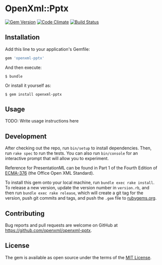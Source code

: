 # OpenXml::Pptx

[![Gem Version](https://badge.fury.io/rb/openxml-pptx.svg)](https://rubygems.org/gems/openxml-pptx)
[![Code Climate](https://codeclimate.com/github/openxml/openxml-pptx.svg)](https://codeclimate.com/github/openxml/openxml-pptx)
[![Build Status](https://travis-ci.org/openxml/openxml-pptx.svg)](https://travis-ci.org/openxml/openxml-pptx)


## Installation

Add this line to your application's Gemfile:

```ruby
gem 'openxml-pptx'
```

And then execute:

    $ bundle

Or install it yourself as:

    $ gem install openxml-pptx


## Usage

TODO: Write usage instructions here


## Development

After checking out the repo, run `bin/setup` to install dependencies. Then, run `rake spec` to run the tests. You can also run `bin/console` for an interactive prompt that will allow you to experiment.

Reference for PresentationML can be found in Part 1 of the Fourth Edition of [ECMA-376](http://www.ecma-international.org/publications/standards/Ecma-376.htm) (the Office Open XML Standard).

To install this gem onto your local machine, run `bundle exec rake install`. To release a new version, update the version number in `version.rb`, and then run `bundle exec rake release`, which will create a git tag for the version, push git commits and tags, and push the `.gem` file to [rubygems.org](https://rubygems.org).


## Contributing

Bug reports and pull requests are welcome on GitHub at https://github.com/openxml/openxml-pptx.


## License

The gem is available as open source under the terms of the [MIT License](http://opensource.org/licenses/MIT).
